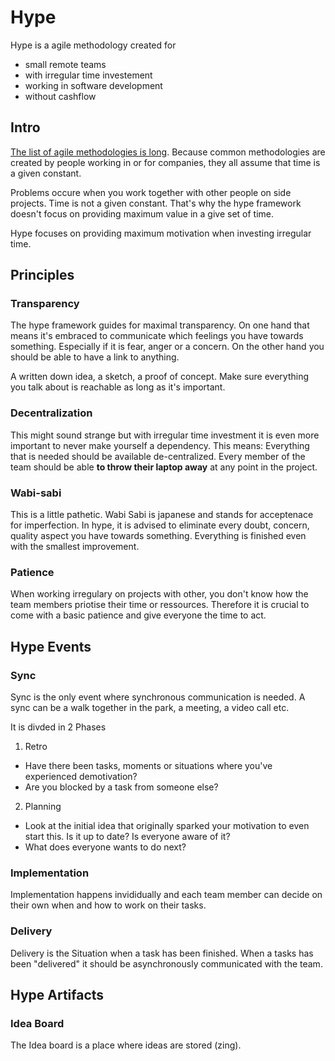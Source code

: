 # Hype
Hype is a agile methodology created for

* small remote teams
* with irregular time investement
* working in software development
* without cashflow


## Intro

[The list of agile methodologies is long](http://noop.nl/2008/07/the-definitive-list-of-software-development-methodologies.html). Because common methodologies are created by people working in or for companies, they all assume that time is a given constant. 

Problems occure when you work together with other people on side projects. Time is not a given constant. 
That's why the hype framework doesn't focus on providing maximum value in a give set of time.

Hype focuses on providing maximum motivation when investing irregular time.



## Principles

### Transparency

The hype framework guides for maximal transparency. On one hand that means it's embraced to communicate which feelings you have towards something. Especially if it is fear, anger or a concern. On the other hand you should be able to have a link to anything.

A written down idea, a sketch, a proof of concept. Make sure everything you talk about is reachable as long as it's important.

### Decentralization

This might sound strange but with irregular time investment it is even more important to never make yourself a dependency. This means: Everything that is needed should be available de-centralized. Every member of the team should be able **to throw their laptop away** at any point in the project.

### Wabi-sabi

This is a little pathetic. Wabi Sabi is japanese and stands for acceptenace for imperfection. In hype, it is advised to eliminate every doubt, concern, quality aspect you have towards something. Everything is finished even with the smallest improvement. 

### Patience

When working irregulary on projects with other, you don't know how the team members priotise their time or ressources. Therefore it is crucial to come with a basic patience and give everyone the time to act. 



## Hype Events

### Sync

Sync is the only event where synchronous communication is needed. 
A sync can be a walk together in the park, a meeting, a video call etc.

It is divded in 2 Phases

1. Retro

  * Have there been tasks, moments or situations where you've experienced demotivation?
  * Are you blocked by a task from someone else?

2. Planning

  * Look at the initial idea that originally sparked your motivation to even start this. Is it up to date? Is everyone aware of it?
  * What does everyone wants to do next?


### Implementation

Implementation happens invididually and each team member can decide on their own when and how to work on their tasks.

### Delivery

Delivery is the Situation when a task has been finished.
When a tasks has been "delivered" it should be asynchronously communicated with the team.

## Hype Artifacts


### Idea Board

The Idea board is a place where ideas are stored (zing). 






